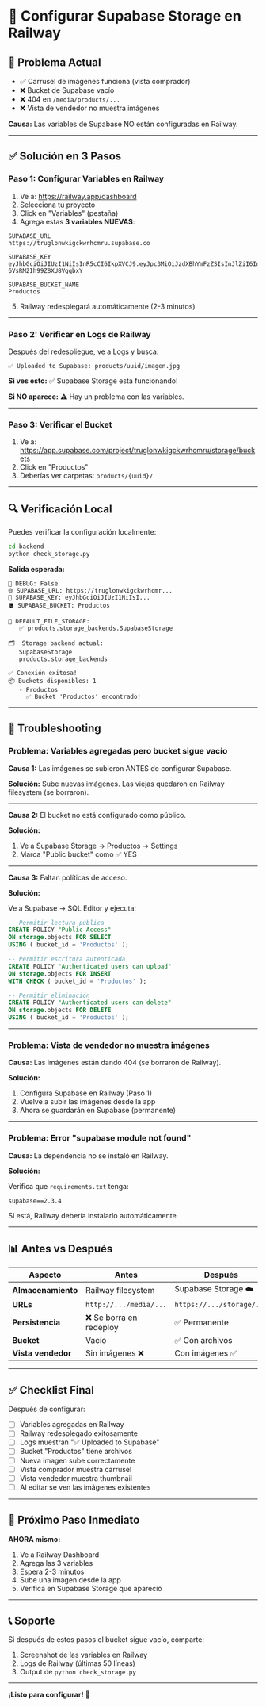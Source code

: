 # 🚀 Configurar Supabase Storage en Railway

## 🎯 Problema Actual

- ✅ Carrusel de imágenes funciona (vista comprador)
- ❌ Bucket de Supabase vacío
- ❌ 404 en `/media/products/...`
- ❌ Vista de vendedor no muestra imágenes

**Causa:** Las variables de Supabase NO están configuradas en Railway.

---

## ✅ Solución en 3 Pasos

### Paso 1: Configurar Variables en Railway

1. Ve a: https://railway.app/dashboard
2. Selecciona tu proyecto
3. Click en "Variables" (pestaña)
4. Agrega estas **3 variables NUEVAS**:

```env
SUPABASE_URL
https://truglonwkigckwrhcmru.supabase.co

SUPABASE_KEY
eyJhbGciOiJIUzI1NiIsInR5cCI6IkpXVCJ9.eyJpc3MiOiJzdXBhYmFzZSIsInJlZiI6InRydWdsb253a2lnY2t3cmhjbXJ1Iiwicm9sZSI6ImFub24iLCJpYXQiOjE3NjA4MzgzODEsImV4cCI6MjA3NjQxNDM4MX0.fqSU8947v58QMgpNTlUr9-6VsRM2Ih99Z8XU8VgqbxY

SUPABASE_BUCKET_NAME
Productos
```

5. Railway redesplegará automáticamente (2-3 minutos)

---

### Paso 2: Verificar en Logs de Railway

Después del redespliegue, ve a Logs y busca:

```
✅ Uploaded to Supabase: products/uuid/imagen.jpg
```

**Si ves esto:** ✅ Supabase Storage está funcionando!

**Si NO aparece:** ⚠️ Hay un problema con las variables.

---

### Paso 3: Verificar el Bucket

1. Ve a: https://app.supabase.com/project/truglonwkigckwrhcmru/storage/buckets
2. Click en "Productos"
3. Deberías ver carpetas: `products/{uuid}/`

---

## 🔍 Verificación Local

Puedes verificar la configuración localmente:

```bash
cd backend
python check_storage.py
```

**Salida esperada:**

```
📝 DEBUG: False
🌐 SUPABASE_URL: https://truglonwkigckwrhcmr...
🔑 SUPABASE_KEY: eyJhbGciOiJIUzI1NiIsI...
🪣 SUPABASE_BUCKET: Productos

💾 DEFAULT_FILE_STORAGE:
   ✅ products.storage_backends.SupabaseStorage

🗂️  Storage backend actual:
   SupabaseStorage
   products.storage_backends

✅ Conexión exitosa!
📦 Buckets disponibles: 1
   - Productos
     ✅ Bucket 'Productos' encontrado!
```

---

## 🐛 Troubleshooting

### Problema: Variables agregadas pero bucket sigue vacío

**Causa 1:** Las imágenes se subieron ANTES de configurar Supabase.

**Solución:** Sube nuevas imágenes. Las viejas quedaron en Railway filesystem (se borraron).

---

**Causa 2:** El bucket no está configurado como público.

**Solución:**

1. Ve a Supabase Storage → Productos → Settings
2. Marca "Public bucket" como ✅ YES

---

**Causa 3:** Faltan políticas de acceso.

**Solución:**

Ve a Supabase → SQL Editor y ejecuta:

```sql
-- Permitir lectura pública
CREATE POLICY "Public Access"
ON storage.objects FOR SELECT
USING ( bucket_id = 'Productos' );

-- Permitir escritura autenticada
CREATE POLICY "Authenticated users can upload"
ON storage.objects FOR INSERT
WITH CHECK ( bucket_id = 'Productos' );

-- Permitir eliminación
CREATE POLICY "Authenticated users can delete"
ON storage.objects FOR DELETE
USING ( bucket_id = 'Productos' );
```

---

### Problema: Vista de vendedor no muestra imágenes

**Causa:** Las imágenes están dando 404 (se borraron de Railway).

**Solución:**

1. Configura Supabase en Railway (Paso 1)
2. Vuelve a subir las imágenes desde la app
3. Ahora se guardarán en Supabase (permanente)

---

### Problema: Error "supabase module not found"

**Causa:** La dependencia no se instaló en Railway.

**Solución:**

Verifica que `requirements.txt` tenga:
```
supabase==2.3.4
```

Si está, Railway debería instalarlo automáticamente.

---

## 📊 Antes vs Después

| Aspecto | Antes | Después |
|---------|-------|---------|
| **Almacenamiento** | Railway filesystem | Supabase Storage ☁️ |
| **URLs** | `http://.../media/...` | `https://.../storage/...` |
| **Persistencia** | ❌ Se borra en redeploy | ✅ Permanente |
| **Bucket** | Vacío | ✅ Con archivos |
| **Vista vendedor** | Sin imágenes ❌ | Con imágenes ✅ |

---

## ✅ Checklist Final

Después de configurar:

- [ ] Variables agregadas en Railway
- [ ] Railway redesplegado exitosamente
- [ ] Logs muestran "✅ Uploaded to Supabase"
- [ ] Bucket "Productos" tiene archivos
- [ ] Nueva imagen sube correctamente
- [ ] Vista comprador muestra carrusel
- [ ] Vista vendedor muestra thumbnail
- [ ] Al editar se ven las imágenes existentes

---

## 🎯 Próximo Paso Inmediato

**AHORA mismo:**

1. Ve a Railway Dashboard
2. Agrega las 3 variables
3. Espera 2-3 minutos
4. Sube una imagen desde la app
5. Verifica en Supabase Storage que apareció

---

## 📞 Soporte

Si después de estos pasos el bucket sigue vacío, comparte:

1. Screenshot de las variables en Railway
2. Logs de Railway (últimas 50 líneas)
3. Output de `python check_storage.py`

---

**¡Listo para configurar!** 🚀
